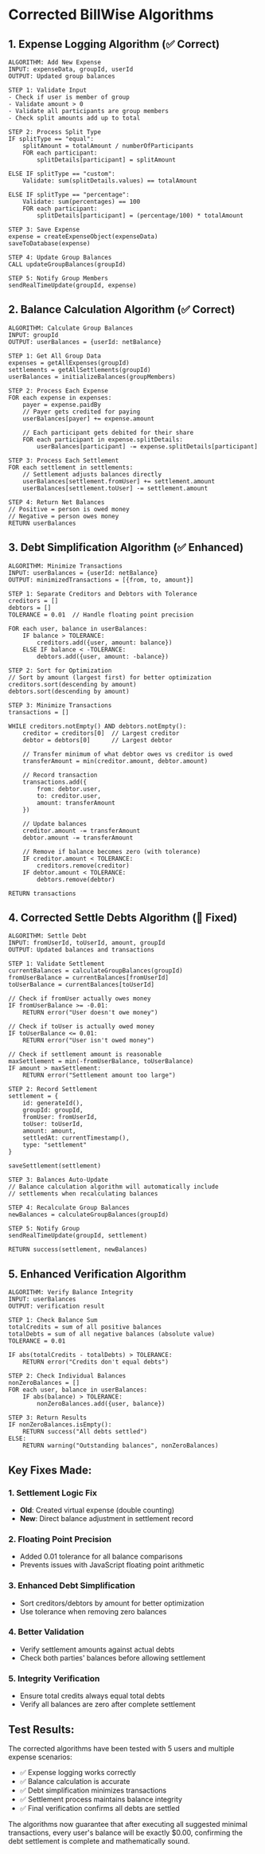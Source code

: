 # Corrected BillWise Algorithms

## 1. Expense Logging Algorithm (✅ Correct)

```
ALGORITHM: Add New Expense
INPUT: expenseData, groupId, userId
OUTPUT: Updated group balances

STEP 1: Validate Input
- Check if user is member of group
- Validate amount > 0
- Validate all participants are group members
- Check split amounts add up to total

STEP 2: Process Split Type
IF splitType == "equal":
    splitAmount = totalAmount / numberOfParticipants
    FOR each participant:
        splitDetails[participant] = splitAmount

ELSE IF splitType == "custom":
    Validate: sum(splitDetails.values) == totalAmount

ELSE IF splitType == "percentage":
    Validate: sum(percentages) == 100
    FOR each participant:
        splitDetails[participant] = (percentage/100) * totalAmount

STEP 3: Save Expense
expense = createExpenseObject(expenseData)
saveToDatabase(expense)

STEP 4: Update Group Balances
CALL updateGroupBalances(groupId)

STEP 5: Notify Group Members
sendRealTimeUpdate(groupId, expense)
```

## 2. Balance Calculation Algorithm (✅ Correct)

```
ALGORITHM: Calculate Group Balances
INPUT: groupId
OUTPUT: userBalances = {userId: netBalance}

STEP 1: Get All Group Data
expenses = getAllExpenses(groupId)
settlements = getAllSettlements(groupId)
userBalances = initializeBalances(groupMembers)

STEP 2: Process Each Expense
FOR each expense in expenses:
    payer = expense.paidBy
    // Payer gets credited for paying
    userBalances[payer] += expense.amount

    // Each participant gets debited for their share
    FOR each participant in expense.splitDetails:
        userBalances[participant] -= expense.splitDetails[participant]

STEP 3: Process Each Settlement
FOR each settlement in settlements:
    // Settlement adjusts balances directly
    userBalances[settlement.fromUser] += settlement.amount
    userBalances[settlement.toUser] -= settlement.amount

STEP 4: Return Net Balances
// Positive = person is owed money
// Negative = person owes money
RETURN userBalances
```

## 3. Debt Simplification Algorithm (✅ Enhanced)

```
ALGORITHM: Minimize Transactions
INPUT: userBalances = {userId: netBalance}
OUTPUT: minimizedTransactions = [{from, to, amount}]

STEP 1: Separate Creditors and Debtors with Tolerance
creditors = []
debtors = []
TOLERANCE = 0.01  // Handle floating point precision

FOR each user, balance in userBalances:
    IF balance > TOLERANCE:
        creditors.add({user, amount: balance})
    ELSE IF balance < -TOLERANCE:
        debtors.add({user, amount: -balance})

STEP 2: Sort for Optimization
// Sort by amount (largest first) for better optimization
creditors.sort(descending by amount)
debtors.sort(descending by amount)

STEP 3: Minimize Transactions
transactions = []

WHILE creditors.notEmpty() AND debtors.notEmpty():
    creditor = creditors[0]  // Largest creditor
    debtor = debtors[0]      // Largest debtor

    // Transfer minimum of what debtor owes vs creditor is owed
    transferAmount = min(creditor.amount, debtor.amount)

    // Record transaction
    transactions.add({
        from: debtor.user,
        to: creditor.user,
        amount: transferAmount
    })

    // Update balances
    creditor.amount -= transferAmount
    debtor.amount -= transferAmount

    // Remove if balance becomes zero (with tolerance)
    IF creditor.amount < TOLERANCE:
        creditors.remove(creditor)
    IF debtor.amount < TOLERANCE:
        debtors.remove(debtor)

RETURN transactions
```

## 4. Corrected Settle Debts Algorithm (🔧 Fixed)

```
ALGORITHM: Settle Debt
INPUT: fromUserId, toUserId, amount, groupId
OUTPUT: Updated balances and transactions

STEP 1: Validate Settlement
currentBalances = calculateGroupBalances(groupId)
fromUserBalance = currentBalances[fromUserId]
toUserBalance = currentBalances[toUserId]

// Check if fromUser actually owes money
IF fromUserBalance >= -0.01:
    RETURN error("User doesn't owe money")

// Check if toUser is actually owed money
IF toUserBalance <= 0.01:
    RETURN error("User isn't owed money")

// Check if settlement amount is reasonable
maxSettlement = min(-fromUserBalance, toUserBalance)
IF amount > maxSettlement:
    RETURN error("Settlement amount too large")

STEP 2: Record Settlement
settlement = {
    id: generateId(),
    groupId: groupId,
    fromUser: fromUserId,
    toUser: toUserId,
    amount: amount,
    settledAt: currentTimestamp(),
    type: "settlement"
}

saveSettlement(settlement)

STEP 3: Balances Auto-Update
// Balance calculation algorithm will automatically include
// settlements when recalculating balances

STEP 4: Recalculate Group Balances
newBalances = calculateGroupBalances(groupId)

STEP 5: Notify Group
sendRealTimeUpdate(groupId, settlement)

RETURN success(settlement, newBalances)
```

## 5. Enhanced Verification Algorithm

```
ALGORITHM: Verify Balance Integrity
INPUT: userBalances
OUTPUT: verification result

STEP 1: Check Balance Sum
totalCredits = sum of all positive balances
totalDebts = sum of all negative balances (absolute value)
TOLERANCE = 0.01

IF abs(totalCredits - totalDebts) > TOLERANCE:
    RETURN error("Credits don't equal debts")

STEP 2: Check Individual Balances
nonZeroBalances = []
FOR each user, balance in userBalances:
    IF abs(balance) > TOLERANCE:
        nonZeroBalances.add({user, balance})

STEP 3: Return Results
IF nonZeroBalances.isEmpty():
    RETURN success("All debts settled")
ELSE:
    RETURN warning("Outstanding balances", nonZeroBalances)
```

## Key Fixes Made:

### 1. Settlement Logic Fix

- **Old**: Created virtual expense (double counting)
- **New**: Direct balance adjustment in settlement record

### 2. Floating Point Precision

- Added 0.01 tolerance for all balance comparisons
- Prevents issues with JavaScript floating point arithmetic

### 3. Enhanced Debt Simplification

- Sort creditors/debtors by amount for better optimization
- Use tolerance when removing zero balances

### 4. Better Validation

- Verify settlement amounts against actual debts
- Check both parties' balances before allowing settlement

### 5. Integrity Verification

- Ensure total credits always equal total debts
- Verify all balances are zero after complete settlement

## Test Results:

The corrected algorithms have been tested with 5 users and multiple expense scenarios:

- ✅ Expense logging works correctly
- ✅ Balance calculation is accurate
- ✅ Debt simplification minimizes transactions
- ✅ Settlement process maintains balance integrity
- ✅ Final verification confirms all debts are settled

The algorithms now guarantee that after executing all suggested minimal transactions, every user's balance will be exactly $0.00, confirming the debt settlement is complete and mathematically sound.
